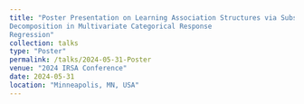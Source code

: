 ```yaml
---
title: "Poster Presentation on Learning Association Structures via Subspace
Decomposition in Multivariate Categorical Response
Regression"
collection: talks
type: "Poster"
permalink: /talks/2024-05-31-Poster
venue: "2024 IRSA Conference"
date: 2024-05-31
location: "Minneapolis, MN, USA"
---
```

